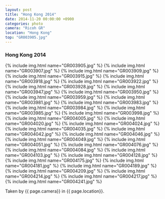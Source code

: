 ```yaml
---
layout: post
title: "Hong Kong 2014"
date: 2014-11-20 00:00:00 +0900
categories: photo
camera: "Ricoh GR"
location: "Hong Kong"
top: "GR003905.jpg"
---
```


### Hong Kong 2014

{% include img.html name="GR003905.jpg" %}
{% include img.html name="GR003907.jpg" %}
{% include img.html name="GR003909.jpg" %}
{% include img.html name="GR003915.jpg" %}
{% include img.html name="GR003918.jpg" %}
{% include img.html name="GR003922.jpg" %}
{% include img.html name="GR003928.jpg" %}
{% include img.html name="GR003947.jpg" %}
{% include img.html name="GR003950.jpg" %}
{% include img.html name="GR003959.jpg" %}
{% include img.html name="GR003981.jpg" %}
{% include img.html name="GR003983.jpg" %}
{% include img.html name="GR003984.jpg" %}
{% include img.html name="GR003985.jpg" %}
{% include img.html name="GR003998.jpg" %}
{% include img.html name="GR004005.jpg" %}
{% include img.html name="GR004020.jpg" %}
{% include img.html name="GR004024.jpg" %}
{% include img.html name="GR004035.jpg" %}
{% include img.html name="GR004042.jpg" %}
{% include img.html name="GR004046.jpg" %}
{% include img.html name="GR004049.jpg" %}
{% include img.html name="GR004051.jpg" %}
{% include img.html name="GR004076.jpg" %}
{% include img.html name="GR004084.jpg" %}
{% include img.html name="GR004103.jpg" %}
{% include img.html name="GR004128.jpg" %}
{% include img.html name="GR004175.jpg" %}
{% include img.html name="GR004181.jpg" %}
{% include img.html name="GR004189.jpg" %}
{% include img.html name="GR004209.jpg" %}
{% include img.html name="GR004214.jpg" %}
{% include img.html name="GR004217.jpg" %}
{% include img.html name="GR004241.jpg" %}

Taken by {{ page.camera}} in {{ page.location}}.